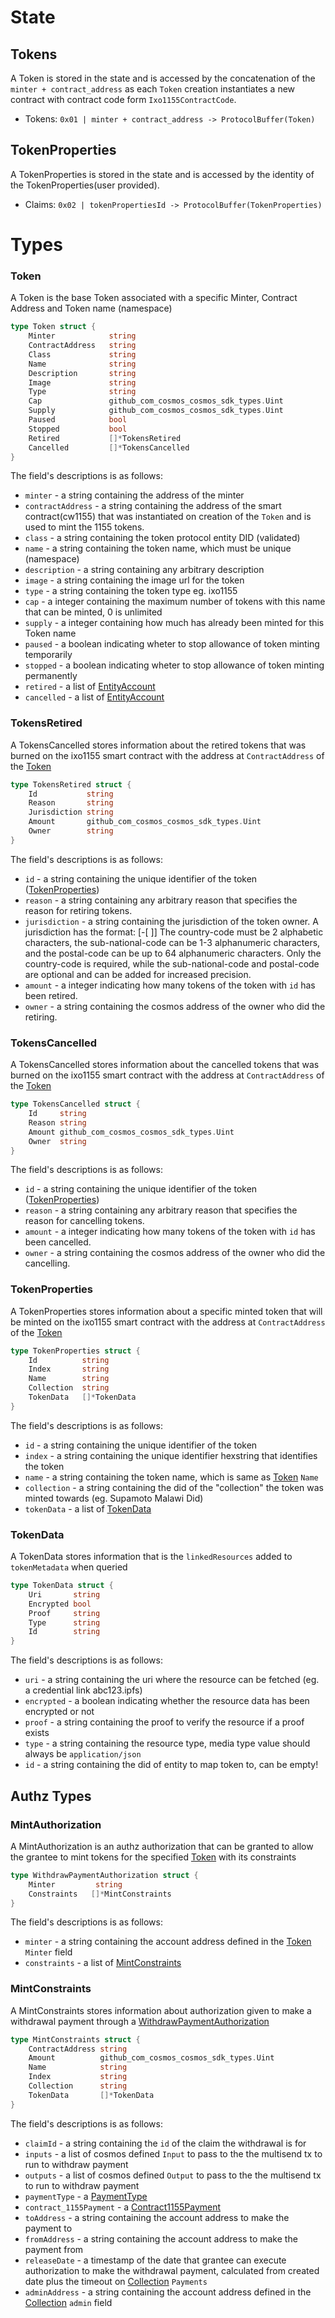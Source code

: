# State

## Tokens

A Token is stored in the state and is accessed by the concatenation of the `minter + contract_address` as each `Token` creation instantiates a new contract with contract code form `Ixo1155ContractCode`.

- Tokens: `0x01 | minter + contract_address -> ProtocolBuffer(Token)`

## TokenProperties

A TokenProperties is stored in the state and is accessed by the identity of the TokenProperties(user provided).

- Claims: `0x02 | tokenPropertiesId -> ProtocolBuffer(TokenProperties)`

# Types

### Token

A Token is the base Token associated with a specific Minter, Contract Address and Token name (namespace)

```go
type Token struct {
	Minter            string
	ContractAddress   string
	Class             string
	Name              string
	Description       string
	Image             string
	Type              string
	Cap               github_com_cosmos_cosmos_sdk_types.Uint
	Supply            github_com_cosmos_cosmos_sdk_types.Uint
	Paused            bool
	Stopped           bool
	Retired           []*TokensRetired
	Cancelled         []*TokensCancelled
}
```

The field's descriptions is as follows:

- `minter` - a string containing the address of the minter
- `contractAddress` - a string containing the address of the smart contract(cw1155) that was instantiated on creation of the `Token` and is used to mint the 1155 tokens.
- `class` - a string containing the token protocol entity DID (validated)
- `name` - a string containing the token name, which must be unique (namespace)
- `description` - a string containing any arbitrary description
- `image` - a string containing the image url for the token
- `type` - a string containing the token type eg. ixo1155
- `cap` - a integer containing the maximum number of tokens with this name that can be minted, 0 is unlimited
- `supply` - a integer containing how much has already been minted for this Token name
- `paused` - a boolean indicating wheter to stop allowance of token minting temporarily
- `stopped` - a boolean indicating wheter to stop allowance of token minting permanently
- `retired` - a list of [EntityAccount](#entityaccount)
- `cancelled` - a list of [EntityAccount](#entityaccount)

### TokensRetired

A TokensCancelled stores information about the retired tokens that was burned on the ixo1155 smart contract with the address at `ContractAddress` of the [Token](#token)

```go
type TokensRetired struct {
	Id           string
	Reason       string
	Jurisdiction string
	Amount       github_com_cosmos_cosmos_sdk_types.Uint
	Owner        string
}
```

The field's descriptions is as follows:

- `id` - a string containing the unique identifier of the token ([TokenProperties](#tokenproperties))
- `reason` - a string containing any arbitrary reason that specifies the reason for retiring tokens.
- `jurisdiction` - a string containing the jurisdiction of the token owner. A jurisdiction has the format: <country-code>[-<sub-national-code>[ <postal-code>]] The country-code must be 2 alphabetic characters, the sub-national-code can be 1-3 alphanumeric characters, and the postal-code can be up to 64 alphanumeric characters. Only the country-code is required, while the sub-national-code and postal-code are optional and can be added for increased precision.
- `amount` - a integer indicating how many tokens of the token with `id` has been retired.
- `owner` - a string containing the cosmos address of the owner who did the retiring.

### TokensCancelled

A TokensCancelled stores information about the cancelled tokens that was burned on the ixo1155 smart contract with the address at `ContractAddress` of the [Token](#token)

```go
type TokensCancelled struct {
	Id     string
	Reason string
	Amount github_com_cosmos_cosmos_sdk_types.Uint
	Owner  string
}
```

The field's descriptions is as follows:

- `id` - a string containing the unique identifier of the token ([TokenProperties](#tokenproperties))
- `reason` - a string containing any arbitrary reason that specifies the reason for cancelling tokens.
- `amount` - a integer indicating how many tokens of the token with `id` has been cancelled.
- `owner` - a string containing the cosmos address of the owner who did the cancelling.

### TokenProperties

A TokenProperties stores information about a specific minted token that will be minted on the ixo1155 smart contract with the address at `ContractAddress` of the [Token](#token)

```go
type TokenProperties struct {
	Id          string
	Index       string
	Name        string
	Collection  string
	TokenData   []*TokenData
}
```

The field's descriptions is as follows:

- `id` - a string containing the unique identifier of the token
- `index` - a string containing the unique identifier hexstring that identifies the token
- `name` - a string containing the token name, which is same as [Token](#token) `Name`
- `collection` - a string containing the did of the "collection" the token was minted towards (eg. Supamoto Malawi Did)
- `tokenData` - a list of [TokenData](#tokendata)

### TokenData

A TokenData stores information that is the `linkedResources` added to `tokenMetadata` when queried

```go
type TokenData struct {
	Uri       string
	Encrypted bool
	Proof     string
	Type      string
	Id        string
}
```

The field's descriptions is as follows:

- `uri` - a string containing the uri where the resource can be fetched (eg. a credential link abc123.ipfs)
- `encrypted` - a boolean indicating whether the resource data has been encrypted or not
- `proof` - a string containing the proof to verify the resource if a proof exists
- `type` - a string containing the resource type, media type value should always be `application/json`
- `id` - a string containing the did of entity to map token to, can be empty!

## Authz Types

### MintAuthorization

A MintAuthorization is an authz authorization that can be granted to allow the grantee to mint tokens for the specified [Token](02_state.md#token) with its constraints

```go
type WithdrawPaymentAuthorization struct {
	Minter         string
	Constraints   []*MintConstraints
}
```

The field's descriptions is as follows:

- `minter` - a string containing the account address defined in the [Token](02_state.md#token) `Minter` field
- `constraints` - a list of [MintConstraints](#mintconstraints)

### MintConstraints

A MintConstraints stores information about authorization given to make a withdrawal payment through a [WithdrawPaymentAuthorization](#withdrawpaymentauthorization)

```go
type MintConstraints struct {
	ContractAddress string
	Amount          github_com_cosmos_cosmos_sdk_types.Uint
	Name            string
	Index           string
	Collection      string
	TokenData       []*TokenData
}
```

The field's descriptions is as follows:

- `claimId` - a string containing the `id` of the claim the withdrawal is for
- `inputs` - a list of cosmos defined `Input` to pass to the the multisend tx to run to withdraw payment
- `outputs` - a list of cosmos defined `Output` to pass to the the multisend tx to run to withdraw payment
- `paymentType` - a [PaymentType](02_state.md#paymenttype)
- `contract_1155Payment` - a [Contract1155Payment](02_state.md#contract1155payment)
- `toAddress` - a string containing the account address to make the payment to
- `fromAddress` - a string containing the account address to make the payment from
- `releaseDate` - a timestamp of the date that grantee can execute authorization to make the withdrawal payment, calculated from created date plus the timeout on [Collection](02_state.md#collection) `Payments`
- `adminAddress` - a string containing the account address defined in the [Collection](02_state.md#collection) `admin` field

